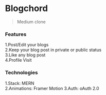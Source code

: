 # Blogchord

> Medium clone

### Features

1.Post/Edit your blogs  
2.Keep your blog post in private or public status  
3.Like any blog post  
4.Profile Visit

### Technologies

1.Stack: MERN  
2.Animations: Framer Motion
3.Auth: oAuth 2.0
